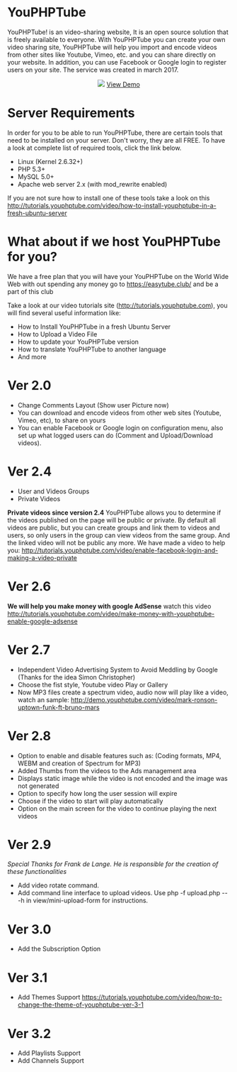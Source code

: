 # YouPHPTube
YouPHPTube! is an video-sharing website, It is an open source solution that is freely available to everyone. With YouPHPTube you can create your own video sharing site, YouPHPTube will help you import and encode videos from other sites like Youtube, Vimeo, etc. and you can share directly on your website. In addition, you can use Facebook or Google login to register users on your site. The service was created in march 2017.

<div align="center">
<img src="http://www.youphptube.com/img/prints/prints7.png">
<a href="http://demo.youphptube.com/" target="_blank">View Demo</a>
</div>

# Server Requirements

In order for you to be able to run YouPHPTube, there are certain tools that need to be installed on your server. Don't worry, they are all FREE. To have a look at complete list of required tools, click the link below.

- Linux (Kernel 2.6.32+)
- PHP 5.3+
- MySQL 5.0+
- Apache web server 2.x (with mod_rewrite enabled)

If you are not sure how to install one of these tools take a look on this http://tutorials.youphptube.com/video/how-to-install-youphptube-in-a-fresh-ubuntu-server

# What about if we host YouPHPTube for you?
We have a free plan that you will have your YouPHPTube on the World Wide Web with out spending any money go to https://easytube.club/ and be a part of this club

Take a look at our video tutorials site (http://tutorials.youphptube.com), you will find several useful information like:
- How to Install YouPHPTube in a fresh Ubuntu Server
- How to Upload a Video File
- How to update your YouPHPTube version
- How to translate YouPHPTube to another language
- And more

# Ver 2.0
- Change Comments Layout (Show user Picture now)
- You can download and encode videos from other web sites (Youtube, Vimeo, etc), to share on yours
- You can enable Facebook or Google login on configuration menu, also set up what logged users can do (Comment and Upload/Download videos).

# Ver 2.4
- User and Videos Groups
- Private Videos

**Private videos since version 2.4** YouPHPTube allows you to determine if the videos published on the page will be public or private.
By default all videos are public, but you can create groups and link them to videos and users, so only users in the group can view videos from the same group. And the linked video will not be public any more.
We have made a video to help you: http://tutorials.youphptube.com/video/enable-facebook-login-and-making-a-video-private

# Ver 2.6
**We will help you make money with google AdSense** watch this video http://tutorials.youphptube.com/video/make-money-with-youphptube-enable-google-adsense

# Ver 2.7
- Independent Video Advertising System to Avoid Meddling by Google (Thanks for the idea Simon Christopher)
- Choose the fist style, Youtube video Play or Gallery
- Now MP3 files create a spectrum video, audio now will play like a video, watch an sample: http://demo.youphptube.com/video/mark-ronson-uptown-funk-ft-bruno-mars

# Ver 2.8
- Option to enable and disable features such as: (Coding formats, MP4, WEBM and creation of Spectrum for MP3)
- Added Thumbs from the videos to the Ads management area
- Displays static image while the video is not encoded and the image was not generated
- Option to specify how long the user session will expire
- Choose if the video to start will play automatically
- Option on the main screen for the video to continue playing the next videos

# Ver 2.9
*Special Thanks for Frank de Lange. He is responsible for the creation of these functionalities*
- Add video rotate command.
- Add command line interface to upload videos. Use php -f upload.php -- -h in view/mini-upload-form for instructions.

# Ver 3.0
- Add the Subscription Option

# Ver 3.1
- Add Themes Support
https://tutorials.youphptube.com/video/how-to-change-the-theme-of-youphptube-ver-3-1

# Ver 3.2
- Add Playlists Support
- Add Channels Support
